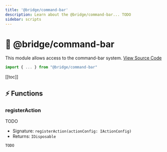 ```yaml
---
title: '@bridge/command-bar'
description: Learn about the @bridge/command-bar... TODO
sidebar: scripts
---
```


# 📡 @bridge/command-bar

This module allows access to the command-bar system.
[View Source Code](https://github.com/bridge-core/editor/blob/main/src/components/Extensions/Scripts/Modules/CommandBar.ts)

```js
import { ... } from "@bridge/command-bar"
```

[[toc]]

## ⚡ Functions

### registerAction

TODO

-   Signature: `registerAction(actionConfig: IActionConfig)`
-   Returns: `IDisposable`

```js
TODO
```
